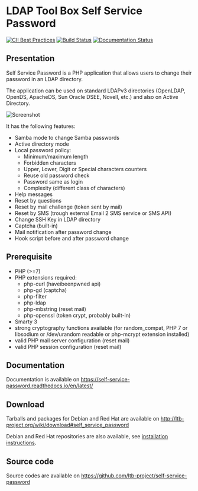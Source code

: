 # LDAP Tool Box Self Service Password

[![CII Best Practices](https://bestpractices.coreinfrastructure.org/projects/372/badge)](https://bestpractices.coreinfrastructure.org/projects/372)
[![Build Status](https://travis-ci.org/ltb-project/self-service-password.svg?branch=master)](https://travis-ci.org/ltb-project/self-service-password)
[![Documentation Status](https://readthedocs.org/projects/self-service-password/badge/?version=latest)](https://self-service-password.readthedocs.io/en/latest/?badge=latest)

## Presentation

Self Service Password is a PHP application that allows users to change their password in an LDAP directory.

The application can be used on standard LDAPv3 directories (OpenLDAP, OpenDS, ApacheDS, Sun Oracle DSEE, Novell, etc.) and also on Active Directory.

![Screenshot](https://ltb-project.org/documentation/_images/ssp_1_0_change_password.png)

It has the following features:
* Samba mode to change Samba passwords
* Active directory mode
* Local password policy:
  * Minimum/maximum length
  * Forbidden characters
  * Upper, Lower, Digit or Special characters counters
  * Reuse old password check
  * Password same as login
  * Complexity (different class of characters)
* Help messages
* Reset by questions
* Reset by mail challenge (token sent by mail)
* Reset by SMS (trough external Email 2 SMS service or SMS API)
* Change SSH Key in LDAP directory
* Captcha (built-in)
* Mail notification after password change
* Hook script before and after password change

## Prerequisite

* PHP (>=7)
* PHP extensions required:
  * php-curl (haveibeenpwned api)
  * php-gd (captcha)
  * php-filter
  * php-ldap
  * php-mbstring (reset mail)
  * php-openssl (token crypt, probably built-in)
* Smarty 3
* strong cryptography functions available (for random_compat, PHP 7 or libsodium or /dev/urandom readable or php-mcrypt extension installed)
* valid PHP mail server configuration (reset mail)
* valid PHP session configuration (reset mail)

## Documentation

Documentation is available on https://self-service-password.readthedocs.io/en/latest/

## Download

Tarballs and packages for Debian and Red Hat are available on http://ltb-project.org/wiki/download#self_service_password

Debian and Red Hat repositories are also available, see [installation instructions](https://self-service-password.readthedocs.io/en/latest/installation.html).

## Source code

Source codes are available on https://github.com/ltb-project/self-service-password
